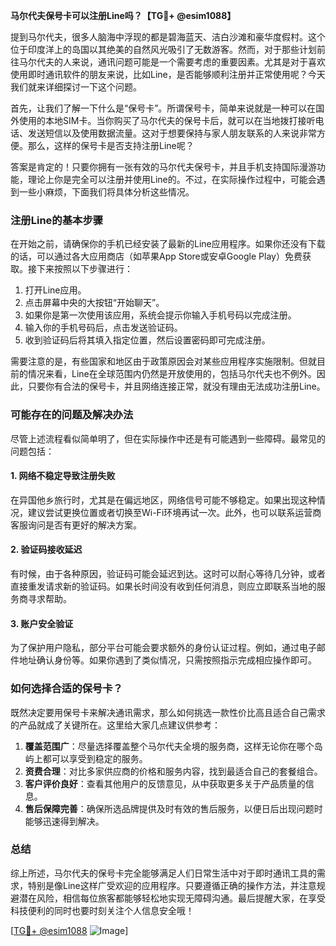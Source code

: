 **马尔代夫保号卡可以注册Line吗？【TG💪+ @esim1088】**

提到马尔代夫，很多人脑海中浮现的都是碧海蓝天、洁白沙滩和豪华度假村。这个位于印度洋上的岛国以其绝美的自然风光吸引了无数游客。然而，对于那些计划前往马尔代夫的人来说，通讯问题可能是一个需要考虑的重要因素。尤其是对于喜欢使用即时通讯软件的朋友来说，比如Line，是否能够顺利注册并正常使用呢？今天我们就来详细探讨一下这个问题。

首先，让我们了解一下什么是“保号卡”。所谓保号卡，简单来说就是一种可以在国外使用的本地SIM卡。当你购买了马尔代夫的保号卡后，就可以在当地拨打接听电话、发送短信以及使用数据流量。这对于想要保持与家人朋友联系的人来说非常方便。那么，这样的保号卡是否支持注册Line呢？

答案是肯定的！只要你拥有一张有效的马尔代夫保号卡，并且手机支持国际漫游功能，理论上你是完全可以注册并使用Line的。不过，在实际操作过程中，可能会遇到一些小麻烦，下面我们将具体分析这些情况。

### 注册Line的基本步骤

在开始之前，请确保你的手机已经安装了最新的Line应用程序。如果你还没有下载的话，可以通过各大应用商店（如苹果App Store或安卓Google Play）免费获取。接下来按照以下步骤进行：

1. 打开Line应用。
2. 点击屏幕中央的大按钮“开始聊天”。
3. 如果你是第一次使用该应用，系统会提示你输入手机号码以完成注册。
4. 输入你的手机号码后，点击发送验证码。
5. 收到验证码后将其填入指定位置，然后设置密码即可完成注册。

需要注意的是，有些国家和地区由于政策原因会对某些应用程序实施限制。但就目前的情况来看，Line在全球范围内仍然是开放使用的，包括马尔代夫也不例外。因此，只要你有合法的保号卡，并且网络连接正常，就没有理由无法成功注册Line。

### 可能存在的问题及解决办法

尽管上述流程看似简单明了，但在实际操作中还是有可能遇到一些障碍。最常见的问题包括：

#### 1. 网络不稳定导致注册失败
在异国他乡旅行时，尤其是在偏远地区，网络信号可能不够稳定。如果出现这种情况，建议尝试更换位置或者切换至Wi-Fi环境再试一次。此外，也可以联系运营商客服询问是否有更好的解决方案。

#### 2. 验证码接收延迟
有时候，由于各种原因，验证码可能会延迟到达。这时可以耐心等待几分钟，或者直接重发请求新的验证码。如果长时间没有收到任何消息，则应立即联系当地的服务商寻求帮助。

#### 3. 账户安全验证
为了保护用户隐私，部分平台可能会要求额外的身份认证过程。例如，通过电子邮件地址确认身份等。如果你遇到了类似情况，只需按照指示完成相应操作即可。

### 如何选择合适的保号卡？
既然决定要用保号卡来解决通讯需求，那么如何挑选一款性价比高且适合自己需求的产品就成了关键所在。这里给大家几点建议供参考：

1. **覆盖范围广**：尽量选择覆盖整个马尔代夫全境的服务商，这样无论你在哪个岛屿上都可以享受到稳定的服务。
2. **资费合理**：对比多家供应商的价格和服务内容，找到最适合自己的套餐组合。
3. **客户评价良好**：查看其他用户的反馈意见，从中获取更多关于产品质量的信息。
4. **售后保障完善**：确保所选品牌提供及时有效的售后服务，以便日后出现问题时能够迅速得到解决。

### 总结

综上所述，马尔代夫的保号卡完全能够满足人们日常生活中对于即时通讯工具的需求，特别是像Line这样广受欢迎的应用程序。只要遵循正确的操作方法，并注意规避潜在风险，相信每位旅客都能够轻松地实现无障碍沟通。最后提醒大家，在享受科技便利的同时也要时刻关注个人信息安全哦！

[[TG💪+ @esim1088](https://t.me/s/esim1088) ![Image](https://i.postimg.cc/4NQfJmqS/Snipaste-2025-05-13-00-14-12.png)]